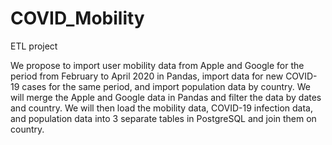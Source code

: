 # COVID_Mobility
ETL project

We propose to import user mobility data from Apple and Google for the period from February to April 2020 in Pandas, import data for new COVID-19 cases for the same period, and import population data by country.  We will merge the Apple and Google data in Pandas and filter the data by dates and country.  We will then load the mobility data, COVID-19 infection data, and population data into 3 separate tables in PostgreSQL and join them on country. 